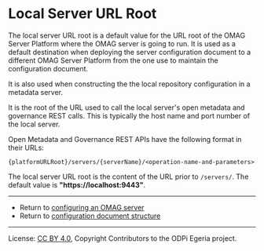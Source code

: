 <!-- SPDX-License-Identifier: CC-BY-4.0 -->
<!-- Copyright Contributors to the ODPi Egeria project. -->

# Local Server URL Root

The local server URL root is a default value for the URL root of the OMAG Server
Platform where the OMAG server is going to run.  It is used as a default destination
when deploying the server configuration document to a different OMAG Server Platform
from the one use to maintain the configuration document.

It is also used when constructing the 
the local repository configuration in a metadata server.

It is the root of the URL used to call the local server's 
open metadata and governance REST calls.
This is typically the host name and port number of the local server.

Open Metadata and Governance REST APIs have the following format
in their URLs:

```text
{platformURLRoot}/servers/{serverName}/<operation-name-and-parameters>
```

The local server URL root is the content of the URL prior to `/servers/`.
The default value is **"https://localhost:9443"**.

----
* Return to [configuring an OMAG server](configuring-an-omag-server.md)
* Return to [configuration document structure](../concepts/configuration-document.md)


----
License: [CC BY 4.0](https://creativecommons.org/licenses/by/4.0/),
Copyright Contributors to the ODPi Egeria project.